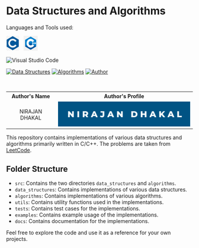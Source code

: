 # Data Structures and Algorithms

Languages and Tools used:

<a href="https://en.wikipedia.org/wiki/C_(programming_language)"><img src="./images/C.png" alt="C" height="40" width="35"></a> &nbsp; <a href="https://en.wikipedia.org/wiki/C%2B%2B"><img src="./images/C++.png" alt="C++" height="40" width="38"></a>

![Visual Studio Code](https://img.shields.io/badge/Visual%20Studio%20Code-0078d7.svg?style=for-the-badge&logo=visual-studio-code&logoColor=white)

[![Data Structures](https://img.shields.io/badge/Data%20Structures-Yes-brightgreen.svg)](https://en.wikipedia.org/wiki/Data_structure)
[![Algorithms](https://img.shields.io/badge/Algorithms-Yes-brightgreen.svg)](https://en.wikipedia.org/wiki/Algorithm)
[![Author](https://img.shields.io/badge/Author/Maintainer-Nirajan_Dhakal-blue)](https://github.com/dhakalnirajan)

<br/>

<table>
<tr>
<th align="center">Author's Name</th>
<th align="center">Author's Profile</th>
</tr>
<tr>
<td align="center">NIRAJAN DHAKAL</td>
<td align="center"><a href="https://github.com/dhakalnirajan" alt="nirajan badge image"><img src="./images/nirajan.svg"></a></td>
</tr>
</table>

This repository contains implementations of various data structures and algorithms primarily written in C/C++. The problems are taken from [LeetCode](https://leetcode.com).

## Folder Structure

- `src`: Contains the two directories `data_structures` and `algorithms`.
- `data_structures`: Contains implementations of various data structures.
- `algorithms`: Contains implementations of various algorithms.
- `utils`: Contains utility functions used in the implementations.
- `tests`: Contains test cases for the implementations.
- `examples`: Contains example usage of the implementations.
- `docs`: Contains documentation for the implementations.

Feel free to explore the code and use it as a reference for your own projects.
